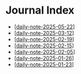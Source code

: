 # Journal Index

- [[daily-note-2025-05-22]]
- [[daily-note-2025-03-12]]
- [[daily-note-2025-02-19]]
- [[daily-note-2025-02-15]]
- [[daily-note-2025-02-05]]
- [[daily-note-2025-01-26]]
- [[daily-note-2025-01-23]]

[//begin]: # "Autogenerated link references for markdown compatibility"
[daily-note-2025-05-22]: daily-note-2025-05-22 "Journal Entry, Thursday, May 22, 2025"
[daily-note-2025-03-12]: daily-note-2025-03-12 "Journal Entry, Wednesday, March 12, 2025"
[daily-note-2025-02-19]: daily-note-2025-02-19 "Journal Entry, Wednesday, February 19, 2025"
[daily-note-2025-02-15]: daily-note-2025-02-15 "Journal Entry, Saturday, February 15, 2025"
[daily-note-2025-02-05]: daily-note-2025-02-05 "Journal Entry, Wednesday, February 5, 2025"
[daily-note-2025-01-26]: daily-note-2025-01-26 "Journal Entry, Sunday, January 26, 2025"
[daily-note-2025-01-23]: daily-note-2025-01-23 "Journal Entry, Thursday, January 23, 2025"
[//end]: # "Autogenerated link references"
